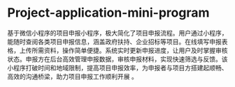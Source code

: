 # Project-application-mini-program
基于微信小程序的项目申报小程序，极大简化了项目申报流程。用户通过小程序，能随时查阅各类项目申报信息，涵盖政府扶持、企业招标等项目。在线填写申报表格，上传所需资料，操作简单便捷。系统实时更新申报进度，让用户及时掌握审核状态。申报方在后台高效管理申报数据，审核申报材料，实现快速筛选与反馈。该小程序打破时间和地域限制，提高项目申报效率，为申报者与项目方搭建起顺畅、高效的沟通桥梁，助力项目申报工作顺利开展 。 
